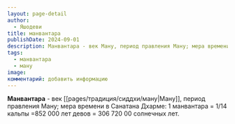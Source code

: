 ```yaml
---
layout: page-detail
author:
  - Яшодеви
title: манвантара
publishDate: 2024-09-01
description: Манвантара - век Ману, период правления Ману; мера времени в Санатана Дхарме 1 манвантара = 1/14 кальпы =852 000 лет девов = 306 720 00 солнечных лет.
tags:
  - манвантара
  - ману
image: 
комментарий: добавить информацию
---
```

**Манвантара** - век [[pages/традиция/сиддхи/ману|Ману]], период правления Ману; мера времени в Санатана Дхарме: 1 манвантара = 1/14 кальпы =852 000 лет девов = 306 720 00 солнечных лет.

